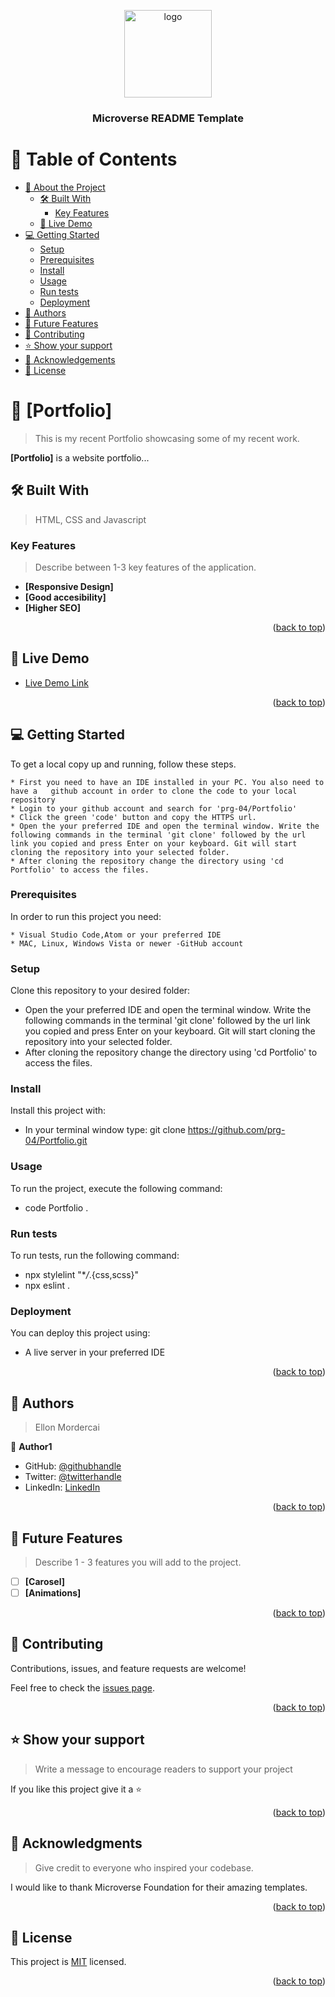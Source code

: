 <a name="readme-top"></a>

<div align="center">

  <img src="murple_logo.png" alt="logo" width="140"  height="auto" />
  <br/>

  <h3><b>Microverse README Template</b></h3>

</div>

<!-- TABLE OF CONTENTS -->

# 📗 Table of Contents

- [📖 About the Project](#about-project)
  - [🛠 Built With](#built-with)
    - [Key Features](#key-features)
  - [🚀 Live Demo](#live-demo)
- [💻 Getting Started](#getting-started)
  - [Setup](#setup)
  - [Prerequisites](#prerequisites)
  - [Install](#install)
  - [Usage](#usage)
  - [Run tests](#run-tests)
  - [Deployment](#triangular_flag_on_post-deployment)
- [👥 Authors](#authors)
- [🔭 Future Features](#future-features)
- [🤝 Contributing](#contributing)
- [⭐️ Show your support](#support)
- [🙏 Acknowledgements](#acknowledgements)
- [📝 License](#license)

<!-- PROJECT DESCRIPTION -->

# 📖 [Portfolio] <a name="about-project"></a>

> This is my recent Portfolio showcasing some of my recent work.

**[Portfolio]** is a website portfolio...

## 🛠 Built With <a name="built-with"></a>

> HTML, CSS and Javascript

### Key Features <a name="key-features"></a>

> Describe between 1-3 key features of the application.

- **[Responsive Design]**
- **[Good accesibility]**
- **[Higher SEO]**

<p align="right">(<a href="#readme-top">back to top</a>)</p>

<!-- LIVE DEMO -->

## 🚀 Live Demo <a name="live-demo"></a>

- [Live Demo Link](https://prg-04.github.io/Portfolio/)

<p align="right">(<a href="#readme-top">back to top</a>)</p>

<!-- GETTING STARTED -->

## 💻 Getting Started <a name="getting-started"></a>

To get a local copy up and running, follow these steps.

    * First you need to have an IDE installed in your PC. You also need to have a   github account in order to clone the code to your local repository
    * Login to your github account and search for 'prg-04/Portfolio'
    * Click the green 'code' button and copy the HTTPS url.
    * Open the your preferred IDE and open the terminal window. Write the         following commands in the terminal 'git clone' followed by the url link you copied and press Enter on your keyboard. Git will start cloning the repository into your selected folder.
    * After cloning the repository change the directory using 'cd Portfolio' to access the files.

### Prerequisites

In order to run this project you need:

    * Visual Studio Code,Atom or your preferred IDE
    * MAC, Linux, Windows Vista or newer -GitHub account

### Setup

Clone this repository to your desired folder:

- Open the your preferred IDE and open the terminal window. Write the following commands in the terminal 'git clone' followed by the url link you copied and press Enter on your keyboard. Git will start cloning the repository into your selected folder.
- After cloning the repository change the directory using 'cd Portfolio' to access the files.

### Install

Install this project with:

- In your terminal window type: git clone https://github.com/prg-04/Portfolio.git

### Usage

To run the project, execute the following command:

- code Portfolio .

### Run tests

To run tests, run the following command:

- npx stylelint "\*_/_.{css,scss}"
- npx eslint .

### Deployment

You can deploy this project using:

- A live server in your preferred IDE

<p align="right">(<a href="#readme-top">back to top</a>)</p>

<!-- AUTHORS -->

## 👥 Authors <a name="authors"></a>

> Ellon Mordercai

👤 **Author1**

- GitHub: [@githubhandle](https://github.com/prg-04)
- Twitter: [@twitterhandle](https://twitter.com/Evanso-044)
- LinkedIn: [LinkedIn](https://linkedin.com/in/Evanson-Karanja)

<p align="right">(<a href="#readme-top">back to top</a>)</p>

<!-- FUTURE FEATURES -->

## 🔭 Future Features <a name="future-features"></a>

> Describe 1 - 3 features you will add to the project.

- [ ] **[Carosel]**
- [ ] **[Animations]**

<p align="right">(<a href="#readme-top">back to top</a>)</p>

<!-- CONTRIBUTING -->

## 🤝 Contributing <a name="contributing"></a>

Contributions, issues, and feature requests are welcome!

Feel free to check the [issues page](https://github.com/prg-04/Portfolio/issues).

<p align="right">(<a href="#readme-top">back to top</a>)</p>

<!-- SUPPORT -->

## ⭐️ Show your support <a name="support"></a>

> Write a message to encourage readers to support your project

If you like this project give it a ⭐️

<p align="right">(<a href="#readme-top">back to top</a>)</p>

<!-- ACKNOWLEDGEMENTS -->

## 🙏 Acknowledgments <a name="acknowledgements"></a>

> Give credit to everyone who inspired your codebase.

I would like to thank Microverse Foundation for their amazing templates.

<p align="right">(<a href="#readme-top">back to top</a>)</p>

<!-- LICENSE -->

## 📝 License <a name="license"></a>

This project is [MIT](./LICENSE) licensed.

<p align="right">(<a href="#readme-top">back to top</a>)</p>
